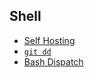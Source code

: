<!-- Yeah... this is not great but here we go -->
<!-- Google tag (gtag.js) -->
<script async src="https://www.googletagmanager.com/gtag/js?id=G-1ZEKDKLNJG"></script>
<script>
  window.dataLayer = window.dataLayer || [];
  function gtag(){dataLayer.push(arguments);}
  gtag('js', new Date());

  gtag('config', 'G-1ZEKDKLNJG');
</script>

## Shell

- [Self Hosting](../hosting.md)
- [`git dd`](../git-dd.md)
- [Bash Dispatch](../dispatch.md)